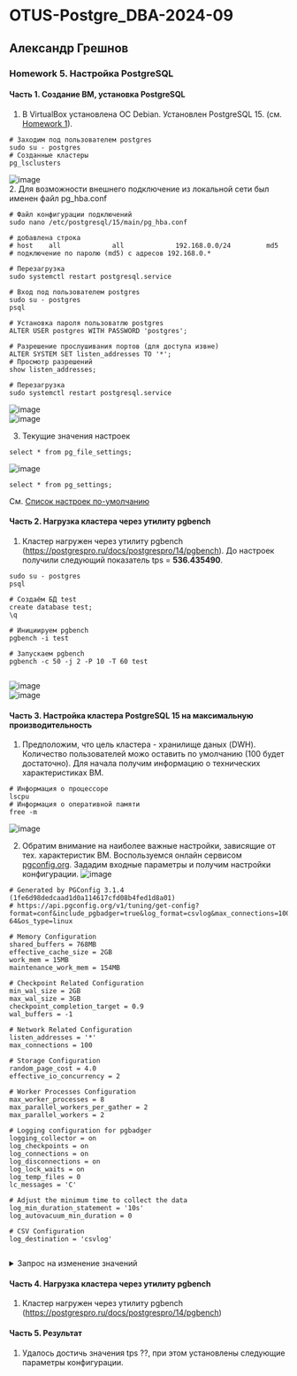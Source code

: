 # OTUS-Postgre_DBA-2024-09
## Александр Грешнов

### Homework 5. Настройка PostgreSQL

#### Часть 1. Создание ВМ, установка PostgreSQL
1. В VirtualBox установлена ОС Debian. Установлен PostgreSQL 15. (см. [Homework 1](/Homework/HW-1.md)).
```
# Заходим под пользователем postgres
sudo su - postgres
# Созданные кластеры
pg_lsclusters
```
   ![image](https://github.com/user-attachments/assets/7dddaba5-068a-4465-aa48-f64e2737f4bf)\
2. Для возможности внешнего подключение из локальной сети был именен файл pg_hba.conf
```
# Файл конфигурации подключений
sudo nano /etc/postgresql/15/main/pg_hba.conf

# добавлена строка
# host    all             all             192.168.0.0/24         md5
# подключение по паролю (md5) с адресов 192.168.0.*

# Перезагрузка
sudo systemctl restart postgresql.service

# Вход под пользователем postgres
sudo su - postgres
psql

# Установка пароля пользоватлю postgres
ALTER USER postgres WITH PASSWORD 'postgres';

# Разрешение прослушивания портов (для доступа извне)
ALTER SYSTEM SET listen_addresses TO '*';
# Просмотр разрешений
show listen_addresses;

# Перезагрузка
sudo systemctl restart postgresql.service

```

![image](https://github.com/user-attachments/assets/ff273bce-6c61-4382-a21f-8ce8c94c36f2)\
![image](https://github.com/user-attachments/assets/dbe735eb-ac40-44ee-8c35-a9325e553243)

3. Текущие значения настроек
```
select * from pg_file_settings;
```
![image](https://github.com/user-attachments/assets/1e11a0a8-a962-47c4-bb37-0c138e9d8d04)

```
select * from pg_settings;
```
См. [Список настроек по-умолчанию](/Homework/ext/HW-5.pg_settings_default.html)

#### Часть 2. Нагрузка кластера через утилиту pgbench
1. Кластер нагружен через утилиту pgbench (https://postgrespro.ru/docs/postgrespro/14/pgbench). До настроек получили следующий показатель tps = **536.435490**.
```
sudo su - postgres
psql

# Создаём БД test
create database test;
\q

# Инициируем pgbench
pgbench -i test

# Запускаем pgbench
pgbench -c 50 -j 2 -P 10 -T 60 test
   
```
![image](https://github.com/user-attachments/assets/11c20267-e0f4-464e-9715-accebfa61685)\
![image](https://github.com/user-attachments/assets/c8ababdc-a249-492e-b1fe-a3bb71889005)


#### Часть 3. Настройка кластера PostgreSQL 15 на максимальную производительность
1. Предположим, что цель кластера - хранилище даных (DWH). Количество пользователей можо оставить по умолчанию (100 будет достаточно). Для начала получим информацию о технических характеристиках ВМ.
```
# Информация о процессоре
lscpu
# Информация о оперативной памяти
free -m

```
![image](https://github.com/user-attachments/assets/38c519ea-6853-4db0-9f24-216531dc6536)

2. Обратим внимание на наиболее важные настройки, зависящие от тех. характеристик ВМ. Воспользуемся онлайн сервисом [pgconfig.org](https://www.pgconfig.org/). Зададим входные параметры и получим настройки конфигурации.
   ![image](https://github.com/user-attachments/assets/92f1bae4-0987-4909-ad30-63a6c136f23e)
```
# Generated by PGConfig 3.1.4 (1fe6d98dedcaad1d0a114617cfd08b4fed1d8a01)
# https://api.pgconfig.org/v1/tuning/get-config?format=conf&include_pgbadger=true&log_format=csvlog&max_connections=100&pg_version=15&environment_name=DW&total_ram=3GB&cpus=2&drive_type=HDD&arch=x86-64&os_type=linux

# Memory Configuration
shared_buffers = 768MB
effective_cache_size = 2GB
work_mem = 15MB
maintenance_work_mem = 154MB

# Checkpoint Related Configuration
min_wal_size = 2GB
max_wal_size = 3GB
checkpoint_completion_target = 0.9
wal_buffers = -1

# Network Related Configuration
listen_addresses = '*'
max_connections = 100

# Storage Configuration
random_page_cost = 4.0
effective_io_concurrency = 2

# Worker Processes Configuration
max_worker_processes = 8
max_parallel_workers_per_gather = 2
max_parallel_workers = 2

# Logging configuration for pgbadger
logging_collector = on
log_checkpoints = on
log_connections = on
log_disconnections = on
log_lock_waits = on
log_temp_files = 0
lc_messages = 'C'

# Adjust the minimum time to collect the data
log_min_duration_statement = '10s'
log_autovacuum_min_duration = 0

# CSV Configuration
log_destination = 'csvlog'


```

<details>
   <summary>Запрос на изменение значений</summary>

```

-- Memory Configuration
ALTER SYSTEM SET shared_buffers TO '768MB';
ALTER SYSTEM SET effective_cache_size TO '2GB';
ALTER SYSTEM SET work_mem TO '15MB';
ALTER SYSTEM SET maintenance_work_mem TO '154MB';

-- Checkpoint Related Configuration
ALTER SYSTEM SET min_wal_size TO '2GB';
ALTER SYSTEM SET max_wal_size TO '3GB';
ALTER SYSTEM SET checkpoint_completion_target TO '0.9';
ALTER SYSTEM SET wal_buffers TO '-1';

-- Network Related Configuration
ALTER SYSTEM SET listen_addresses TO '*';
ALTER SYSTEM SET max_connections TO '100';

-- Storage Configuration
ALTER SYSTEM SET random_page_cost TO '4.0';
ALTER SYSTEM SET effective_io_concurrency TO '2';

-- Worker Processes Configuration
ALTER SYSTEM SET max_worker_processes TO '8';
ALTER SYSTEM SET max_parallel_workers_per_gather TO '2';
ALTER SYSTEM SET max_parallel_workers TO '2';

-- Logging configuration for pgbadger
ALTER SYSTEM SET logging_collector TO 'on';
ALTER SYSTEM SET log_checkpoints TO 'on';
ALTER SYSTEM SET log_connections TO 'on';
ALTER SYSTEM SET log_disconnections TO 'on';
ALTER SYSTEM SET log_lock_waits TO 'on';
ALTER SYSTEM SET log_temp_files TO '0';
ALTER SYSTEM SET lc_messages TO 'C';

-- Adjust the minimum time to collect the data
ALTER SYSTEM SET log_min_duration_statement TO '10s';
ALTER SYSTEM SET log_autovacuum_min_duration TO '0';

-- CSV Configuration
ALTER SYSTEM SET log_destination TO 'csvlog';

```
</details>

#### Часть 4. Нагрузка кластера через утилиту pgbench
1. Кластер нагружен через утилиту pgbench (https://postgrespro.ru/docs/postgrespro/14/pgbench)


#### Часть 5. Результат
1. Удалось достичь значения tps ??, при этом установлены следующие параметры конфигурации.



